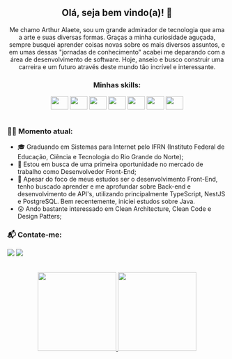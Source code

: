 
<h2 align="center">Olá, seja bem vindo(a)! 👋</h2> 

<p align="center">
Me chamo Arthur Alaete, sou um grande admirador de tecnologia que ama a arte e suas diversas formas. Graças a minha curiosidade aguçada, sempre busquei aprender coisas novas sobre os mais diversos assuntos, e em umas dessas "jornadas de conhecimento" acabei me deparando com a área de desenvolvimento de software. Hoje, anseio e busco construir uma carreira e um futuro através deste mundo tão incrível e interessante.
</p>
<div style=""display: inline-block" align="center">
  <h3>Minhas skills: </h3>
  <img  align="center" height="30" width="40" src="https://cdn.jsdelivr.net/gh/devicons/devicon/icons/javascript/javascript-original.svg" />
  <img  align="center" height="30" width="40" src="https://cdn.jsdelivr.net/gh/devicons/devicon/icons/typescript/typescript-original.svg" />                                       <img  align="center" height="30" width="40" src="https://cdn.jsdelivr.net/gh/devicons/devicon/icons/css3/css3-original.svg" />                                   
  <img  align="center" height="30" width="40" src="https://cdn.jsdelivr.net/gh/devicons/devicon/icons/html5/html5-original.svg" /> 
  <img  align="center" height="30" width="40" src="https://cdn.jsdelivr.net/gh/devicons/devicon/icons/bootstrap/bootstrap-original.svg" />
  <img  align="center" height="30" width="40" src="https://cdn.jsdelivr.net/gh/devicons/devicon/icons/react/react-original.svg" />
  <img  align="center" height="30" width="40" src="https://cdn.jsdelivr.net/gh/devicons/devicon/icons/android/android-original.svg" />                                            </div>  

<br>                                                                                                              

### 🧑‍💻 Momento atual:
- 🎓 Graduando em Sistemas para Internet pelo IFRN (Instituto Federal de Educação, Ciência e Tecnologia do Rio Grande do Norte);
- 🔭 Estou em busca de uma primeira oportunidade no mercado de trabalho como Desenvolvedor Front-End;
- 🌱 Apesar do foco de meus estudos ser o desenvolvimento Front-End, tenho buscado aprender e me aprofundar sobre Back-end e desenvolvimento de API's, utilizando principalmente TypeScript, NestJS e PostgreSQL. Bem recentemente, iniciei estudos sobre Java.
- 😮 Ando bastante interessado em Clean Architecture, Clean Code e Design Patters;

### 📬 Contate-me:                                                                                                                                 
<div>
  <a href="https://www.linkedin.com/in/arthur-alaete-618563217/" target="_blank"><img src="https://img.shields.io/badge/LinkedIn-0077B5?style=for-the-badge&logo=linkedin&logoColor=white"/></a>
  <a href="mailto:arthuralaetelopes@gmail.com" target="_blank"><img src="https://img.shields.io/badge/Gmail-D14836?style=for-the-badge&logo=gmail&logoColor=white"/></a>
</div>

<br>
<br>

<div align="center">
  <a href="https://github.com/ArthurAlaete">
  <img height="180em" src="https://github-readme-stats.vercel.app/api?username=ArthurAlaete&show_icons=true&theme=dark" />
  <img height="180em" src="https://github-readme-stats.vercel.app/api/top-langs/?username=anuraghazra&layout=compact&theme=dark" />
</div>
<br>
